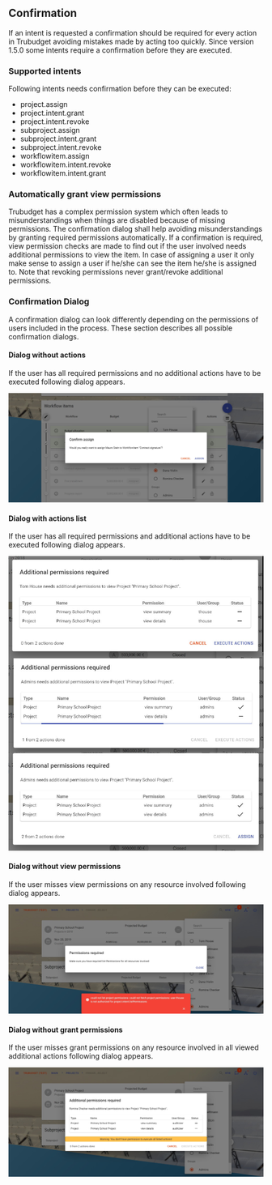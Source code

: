 ## Confirmation

If an intent is requested a confirmation should be required for every action in Trubudget avoiding mistakes made by acting too quickly. Since version 1.5.0 some intents require a confirmation before they are executed.

### Supported intents

Following intents needs confirmation before they can be executed:

- project.assign
- project.intent.grant
- project.intent.revoke
- subproject.assign
- subproject.intent.grant
- subproject.intent.revoke
- workflowitem.assign
- workflowitem.intent.revoke
- workflowitem.intent.grant

### Automatically grant view permissions

Trubudget has a complex permission system which often leads to misunderstandings when things are disabled because of missing permissions. The confirmation dialog shall help avoiding misunderstandings by granting required permissions automatically. If a confirmation is required, view permission checks are made to find out if the user involved needs additional permissions to view the item. In case of assigning a user it only make sense to assign a user if he/she can see the item he/she is assigned to.
Note that revoking permissions never grant/revoke additional permissions.

### Confirmation Dialog

A confirmation dialog can look differently depending on the permissions of users included in the process. These section describes all possible confirmation dialogs.

#### Dialog without actions

If the user has all required permissions and no additional actions have to be executed following dialog appears.

![confirmation dialog without actions](../uploads/Screenshots/assign_confirmation.jpg)

#### Dialog with actions list

If the user has all required permissions and additional actions have to be executed following dialog appears.

![confirmation dialog with actions](../uploads/Screenshots/additional_actions_confirmation.jpg)

#### Dialog without view permissions

If the user misses view permissions on any resource involved following dialog appears.

![confirmation without view permissions](../uploads/Screenshots/assign_confirmation_list_permission_required.jpg)

#### Dialog without grant permissions

If the user misses grant permissions on any resource involved in all viewed additional actions following dialog appears.

![confirmation without grant permissions](../uploads/Screenshots/assign_confirmation_grant_permission_required.jpg)
